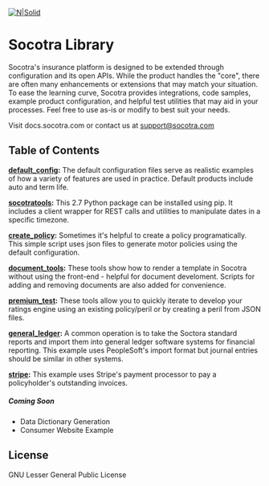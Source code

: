 [![N|Solid](http://docs2.socotra.com/production/_static/socotraLogoBlack.svg)](https://www.socotra.com)

# Socotra Library

Socotra's insurance platform is designed to be extended through configuration and its open APIs. While the product handles the "core", there are often many enhancements or extensions that may match your situation.  To ease the learning curve, Socotra provides integrations, code samples, example product configuration, and helpful test utilities that may aid in your processes. Feel free to use as-is or modify to best suit your needs.

Visit docs.socotra.com or contact us at support@socotra.com

## Table of Contents

**[default_config]:** The default configuration files serve as realistic examples of how a variety of features are used in practice. Default products include auto and term life.

**[socotratools]:**  This 2.7 Python package can be installed using pip. It includes a client wrapper for REST calls and utilities to manipulate dates in a specific timezone.

**[create_policy]:** Sometimes it's helpful to create a policy programatically.  This simple script uses json files to generate motor policies using the default configuration.

**[document_tools]:** These tools show how to render a template in Socotra without using the front-end - helpful for document develoment. Scripts for adding and removing documents are also added for convenience.

**[premium_test]:** These tools allow you to quickly iterate to develop your ratings engine using an existing policy/peril or by creating a peril from JSON files.

**[general_ledger]:** A common operation is to take the Soctora standard reports and import them into general ledger software systems for financial reporting.  This example uses PeopleSoft's import format but journal entries should be similar in other systems.

**[stripe]:** This example uses Stripe's payment processor to pay a policyholder's outstanding invoices.


##### Coming Soon
  - Data Dictionary Generation
  - Consumer Website Example


License
----

GNU Lesser General Public License 


[//]: # (These are reference links used in the body of this note and get stripped out when the markdown processor does its job. There is no need to format nicely because it shouldn't be seen. Thanks SO - http://stackoverflow.com/questions/4823468/store-comments-in-markdown-syntax)


   [default_config]: <https://github.com/socotra/public/tree/master/default_config>
   [socotratools]: <https://github.com/socotra/public/tree/master/socotratools>
   [create_policy]: <https://github.com/socotra/public/tree/master/create_policy>
   [document_tools]: <https://github.com/socotra/public/tree/master/document_tools>
   [premium_test]: <https://github.com/socotra/public/tree/master/premium_test>
   [general_ledger]: <https://github.com/socotra/public/tree/master/general_ledger>
   [stripe]: <https://github.com/socotra/public/tree/master/stripe>

